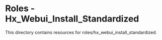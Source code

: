 # Roles - Hx_Webui_Install_Standardized

This directory contains resources for roles/hx_webui_install_standardized.

